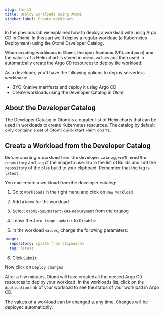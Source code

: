 ```yaml
---
slug: lab-13
title: Deploy workloads using Otomi
sidebar_label: Create workloads
---
```


In the previous lab we explained how to deploy a workload with using Argo CD in Otomi. In this part we'll deploy a regular workload (a Kubernetes Deployment) using the Otomi Developer Catalog.

When creating workloads in Otomi, the specifications (URL and path) and the values of a Helm chart is stored in `otomi-values` and then used to automatically create the Argo CD resources to deploy the workload.

As a developer, you'll have the following options to deploy serverless workloads:

- BYO Knative manifests and deploy it using Argo CD
- Create workloads using the Developer Catalog in Otomi

## About the Developer Catalog

The Developer Catalog in Otomi is a curated list of Helm charts that can be used in workloads to create Kubernetes resources. The catalog by default only contains a set of Otomi quick start Helm charts. 

## Create a Workload from the Developer Catalog

Before creating a workload from the developer catalog, we'll need the `repository` and `tag` of the image to use. Go to the list of Builds and add the `repository` of the `blue` build to your clipboard. Remember that the tag is `latest`.

You can create a workload from the developer catalog:

1. Go to `Workloads` in the right menu and click on `New Workload`

2. Add a `Name` for the workload

3. Select `otomi-quickstart-k8s-deployment` from the catalog

4. Leave the `Auto image updater` to `Disabled`

5. In the workload `values`, change the following parameters:

```yaml
image:
  repository: <paste from clipboard>
  tag: latest
```

6. Click `Submit`

Now click on `Deploy Changes`

After a few minutes, Otomi will have created all the needed Argo CD resources to deploy your workload. In the workloads list, click on the `Application` link of your workload to see the status of your workload in Argo CD.

The values of a workload can be changed at any time. Changes will be deployed automatically.